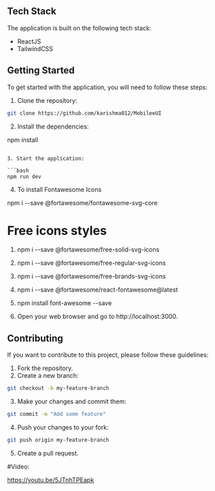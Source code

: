 ## Tech Stack
The application is built on the following tech stack:

* ReactJS
* TailwindCSS

## Getting Started
To get started with the application, you will need to follow these steps:

1. Clone the repository:

```bash
git clone https://github.com/karishma012/MobileeUI
```

2. Install the dependencies:



npm install
```

3. Start the application:

```bash
npm run dev
```
4. To install Fontawesome Icons
   
npm i --save @fortawesome/fontawesome-svg-core

# Free icons styles
1. npm i --save @fortawesome/free-solid-svg-icons

2. npm i --save @fortawesome/free-regular-svg-icons

3. npm i --save @fortawesome/free-brands-svg-icons

4. npm i --save @fortawesome/react-fontawesome@latest

5. npm install font-awesome --save

6.  Open your web browser and go to http://localhost:3000.

## Contributing
If you want to contribute to this project, please follow these guidelines:

1. Fork the repository.
2. Create a new branch:

```bash
git checkout -b my-feature-branch
```
3. Make your changes and commit them:

```bash
git commit -m "Add some feature"
```
4. Push your changes to your fork:

```bash
git push origin my-feature-branch
```
5. Create a pull request.

#Video:

https://youtu.be/5JTnhTPEapk
